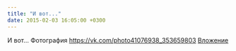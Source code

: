 ```yaml
---
title: "И вот..."
date: 2015-02-03 16:05:00 +0300
---
```


И вот...
Фотография
<a class="vk-attach" href="https://vk.com/photo41076938_353659803">https://vk.com/photo41076938_353659803</a>
<a class="vk-attach" href="https://vk.com/photo41076938_353659803">Вложение</a>

